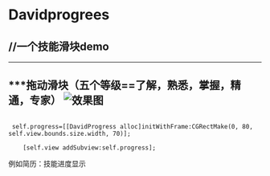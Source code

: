 # Davidprogrees
## //一个技能滑块demo
--------------------
***拖动滑块（五个等级==了解，熟悉，掌握，精通，专家）
![效果图](https://github.com/cuishengxi/Davidprogrees/blob/master/屏幕快照%202018-10-30%20下午2.46.14.png)
-------------------------


```objective_c

 self.progress=[[DavidProgress alloc]initWithFrame:CGRectMake(0, 80, self.view.bounds.size.width, 70)];
    
    [self.view addSubview:self.progress];

```




例如简历：技能进度显示  
